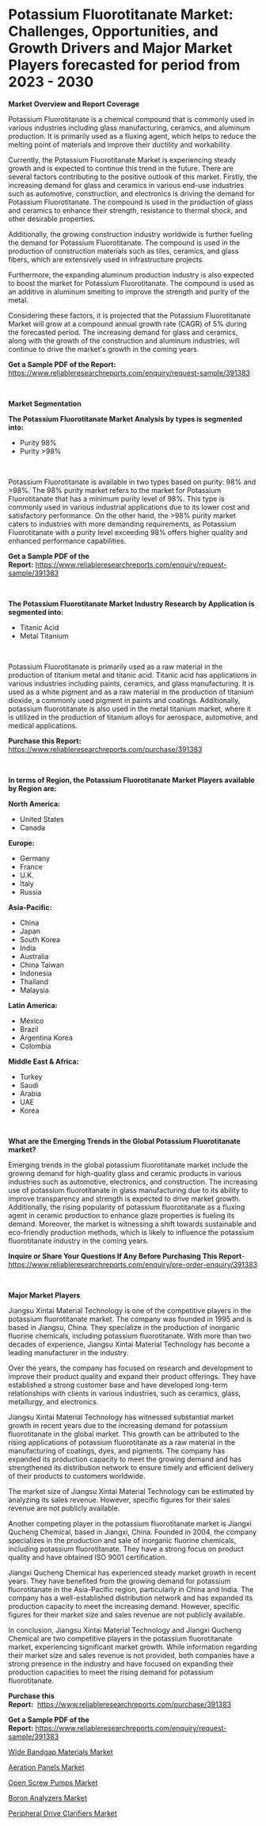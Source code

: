 <p><h1>Potassium Fluorotitanate Market: Challenges, Opportunities, and Growth Drivers and Major Market Players forecasted for period from 2023 - 2030</h1></p><p><strong>Market Overview and Report Coverage</strong></p>
<p><p>Potassium Fluorotitanate is a chemical compound that is commonly used in various industries including glass manufacturing, ceramics, and aluminum production. It is primarily used as a fluxing agent, which helps to reduce the melting point of materials and improve their ductility and workability.</p><p>Currently, the Potassium Fluorotitanate Market is experiencing steady growth and is expected to continue this trend in the future. There are several factors contributing to the positive outlook of this market. Firstly, the increasing demand for glass and ceramics in various end-use industries such as automotive, construction, and electronics is driving the demand for Potassium Fluorotitanate. The compound is used in the production of glass and ceramics to enhance their strength, resistance to thermal shock, and other desirable properties.</p><p>Additionally, the growing construction industry worldwide is further fueling the demand for Potassium Fluorotitanate. The compound is used in the production of construction materials such as tiles, ceramics, and glass fibers, which are extensively used in infrastructure projects.</p><p>Furthermore, the expanding aluminum production industry is also expected to boost the market for Potassium Fluorotitanate. The compound is used as an additive in aluminum smelting to improve the strength and purity of the metal.</p><p>Considering these factors, it is projected that the Potassium Fluorotitanate Market will grow at a compound annual growth rate (CAGR) of 5% during the forecasted period. The increasing demand for glass and ceramics, along with the growth of the construction and aluminum industries, will continue to drive the market's growth in the coming years.</p></p>
<p><strong>Get a Sample PDF of the Report:</strong> <a href="https://www.reliableresearchreports.com/enquiry/request-sample/391383">https://www.reliableresearchreports.com/enquiry/request-sample/391383</a></p>
<p>&nbsp;</p>
<p><strong>Market Segmentation</strong></p>
<p><strong>The Potassium Fluorotitanate Market Analysis by types is segmented into:</strong></p>
<p><ul><li>Purity 98%</li><li>Purity >98%</li></ul></p>
<p>&nbsp;</p>
<p><p>Potassium Fluorotitanate is available in two types based on purity: 98% and >98%. The 98% purity market refers to the market for Potassium Fluorotitanate that has a minimum purity level of 98%. This type is commonly used in various industrial applications due to its lower cost and satisfactory performance. On the other hand, the >98% purity market caters to industries with more demanding requirements, as Potassium Fluorotitanate with a purity level exceeding 98% offers higher quality and enhanced performance capabilities.</p></p>
<p><strong>Get a Sample PDF of the Report:</strong>&nbsp;<a href="https://www.reliableresearchreports.com/enquiry/request-sample/391383">https://www.reliableresearchreports.com/enquiry/request-sample/391383</a></p>
<p>&nbsp;</p>
<p><strong>The Potassium Fluorotitanate Market Industry Research by Application is segmented into:</strong></p>
<p><ul><li>Titanic Acid</li><li>Metal Titanium</li></ul></p>
<p>&nbsp;</p>
<p><p>Potassium Fluorotitanate is primarily used as a raw material in the production of titanium metal and titanic acid. Titanic acid has applications in various industries including paints, ceramics, and glass manufacturing. It is used as a white pigment and as a raw material in the production of titanium dioxide, a commonly used pigment in paints and coatings. Additionally, potassium fluorotitanate is also used in the metal titanium market, where it is utilized in the production of titanium alloys for aerospace, automotive, and medical applications.</p></p>
<p><strong>Purchase this Report:</strong>&nbsp; <a href="https://www.reliableresearchreports.com/purchase/391383">https://www.reliableresearchreports.com/purchase/391383</a></p>
<p>&nbsp;</p>
<p><strong>In terms of Region, the Potassium Fluorotitanate Market Players available by Region are:</strong></p>
<p>
    <p> <strong> North America: </strong>
        <ul>
            <li>United States</li>
            <li>Canada</li>
        </ul>
        </p> 
    <p> <strong> Europe: </strong>
        <ul>
            <li>Germany</li>
            <li>France</li>
            <li>U.K.</li>
            <li>Italy</li>
            <li>Russia</li>
        </ul>
        </p> 
    <p> <strong> Asia-Pacific: </strong>
        <ul>
            <li>China</li>
            <li>Japan</li>
            <li>South Korea</li>
            <li>India</li>
            <li>Australia</li>
            <li>China Taiwan</li>
            <li>Indonesia</li>
            <li>Thailand</li>
            <li>Malaysia</li>
        </ul>
        </p> 
    <p> <strong> Latin America: </strong>
        <ul>
            <li>Mexico</li>
            <li>Brazil</li>
            <li>Argentina Korea</li>
            <li>Colombia</li>
        </ul>
        </p> 
    <p> <strong> Middle East & Africa: </strong>
        <ul>
            <li>Turkey</li>
            <li>Saudi</li>
            <li>Arabia</li>
            <li>UAE</li>
            <li>Korea</li>
        </ul>
    </p>
    </p>
<p>&nbsp;</p>
<p><strong>What are the Emerging Trends in the Global Potassium Fluorotitanate market?</strong></p>
<p><p>Emerging trends in the global potassium fluorotitanate market include the growing demand for high-quality glass and ceramic products in various industries such as automotive, electronics, and construction. The increasing use of potassium fluorotitanate in glass manufacturing due to its ability to improve transparency and strength is expected to drive market growth. Additionally, the rising popularity of potassium fluorotitanate as a fluxing agent in ceramic production to enhance glaze properties is fueling its demand. Moreover, the market is witnessing a shift towards sustainable and eco-friendly production methods, which is likely to influence the potassium fluorotitanate industry in the coming years.</p></p>
<p><strong>Inquire or Share Your Questions If Any Before Purchasing This Report</strong>- <a href="https://www.reliableresearchreports.com/enquiry/pre-order-enquiry/391383">https://www.reliableresearchreports.com/enquiry/pre-order-enquiry/391383</a></p>
<p>&nbsp;</p>
<p><strong>Major Market Players</strong></p>
<p><p>Jiangsu Xintai Material Technology is one of the competitive players in the potassium fluorotitanate market. The company was founded in 1995 and is based in Jiangsu, China. They specialize in the production of inorganic fluorine chemicals, including potassium fluorotitanate. With more than two decades of experience, Jiangsu Xintai Material Technology has become a leading manufacturer in the industry. </p><p>Over the years, the company has focused on research and development to improve their product quality and expand their product offerings. They have established a strong customer base and have developed long-term relationships with clients in various industries, such as ceramics, glass, metallurgy, and electronics. </p><p>Jiangsu Xintai Material Technology has witnessed substantial market growth in recent years due to the increasing demand for potassium fluorotitanate in the global market. This growth can be attributed to the rising applications of potassium fluorotitanate as a raw material in the manufacturing of coatings, dyes, and pigments. The company has expanded its production capacity to meet the growing demand and has strengthened its distribution network to ensure timely and efficient delivery of their products to customers worldwide.</p><p>The market size of Jiangsu Xintai Material Technology can be estimated by analyzing its sales revenue. However, specific figures for their sales revenue are not publicly available.</p><p>Another competing player in the potassium fluorotitanate market is Jiangxi Qucheng Chemical, based in Jiangxi, China. Founded in 2004, the company specializes in the production and sale of inorganic fluorine chemicals, including potassium fluorotitanate. They have a strong focus on product quality and have obtained ISO 9001 certification.</p><p>Jiangxi Qucheng Chemical has experienced steady market growth in recent years. They have benefited from the growing demand for potassium fluorotitanate in the Asia-Pacific region, particularly in China and India. The company has a well-established distribution network and has expanded its production capacity to meet the increasing demand. However, specific figures for their market size and sales revenue are not publicly available.</p><p>In conclusion, Jiangsu Xintai Material Technology and Jiangxi Qucheng Chemical are two competitive players in the potassium fluorotitanate market, experiencing significant market growth. While information regarding their market size and sales revenue is not provided, both companies have a strong presence in the industry and have focused on expanding their production capacities to meet the rising demand for potassium fluorotitanate.</p></p>
<p><strong>Purchase this Report:</strong>&nbsp;&nbsp;<a href="https://www.reliableresearchreports.com/purchase/391383">https://www.reliableresearchreports.com/purchase/391383</a></p>
<p></p>
<p><strong>Get a Sample PDF of the Report:</strong>&nbsp;<a href="https://www.reliableresearchreports.com/enquiry/request-sample/391383">https://www.reliableresearchreports.com/enquiry/request-sample/391383</a></p>
<p><p><a href="https://github.com/RickHolmes3/Market-Research-Report-List-1/blob/main/wide-bandgap-materials-market.md">Wide Bandgap Materials Market</a></p><p><a href="https://medium.com/@marlonblick/aeration-panels-market-size-and-market-trends-complete-industry-overview-2023-to-2030-f444656569a0">Aeration Panels Market</a></p><p><a href="https://medium.com/@yvettelesch/analyzing-open-screw-pumps-market-global-industry-perspective-and-forecast-2023-to-2030-b85c5d7517c2">Open Screw Pumps Market</a></p><p><a href="https://medium.com/@aliciahaley1989/boron-analyzers-market-the-key-to-successful-business-strategy-forecast-till-2030-3782265d8cd3">Boron Analyzers Market</a></p><p><a href="https://medium.com/@jazminjones30/peripheral-drive-clarifiers-market-competitive-analysis-market-trends-and-forecast-to-2030-cd20d0466b33">Peripheral Drive Clarifiers Market</a></p></p>
